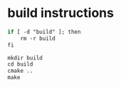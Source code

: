 # build instructions
```cmake
if [ -d "build" ]; then
    rm -r build
fi

mkdir build
cd build
cmake ..
make
```
